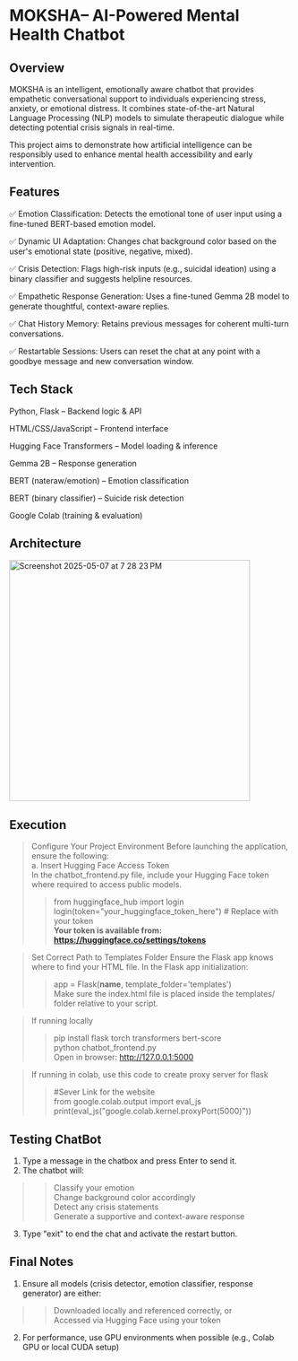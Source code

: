 # MOKSHA– AI-Powered Mental Health Chatbot

## Overview


MOKSHA is an intelligent, emotionally aware chatbot that provides empathetic conversational support to individuals experiencing stress, anxiety, or emotional distress. It combines state-of-the-art Natural Language Processing (NLP) models to simulate therapeutic dialogue while detecting potential crisis signals in real-time.

This project aims to demonstrate how artificial intelligence can be responsibly used to enhance mental health accessibility and early intervention.

## Features


✅ Emotion Classification: Detects the emotional tone of user input using a fine-tuned BERT-based emotion model.

✅ Dynamic UI Adaptation: Changes chat background color based on the user's emotional state (positive, negative, mixed).

✅ Crisis Detection: Flags high-risk inputs (e.g., suicidal ideation) using a binary classifier and suggests helpline resources.

✅ Empathetic Response Generation: Uses a fine-tuned Gemma 2B model to generate thoughtful, context-aware replies.

✅ Chat History Memory: Retains previous messages for coherent multi-turn conversations.

✅ Restartable Sessions: Users can reset the chat at any point with a goodbye message and new conversation window.

## Tech Stack


Python, Flask – Backend logic & API

HTML/CSS/JavaScript – Frontend interface

Hugging Face Transformers – Model loading & inference

Gemma 2B – Response generation

BERT (nateraw/emotion) – Emotion classification

BERT (binary classifier) – Suicide risk detection

Google Colab (training & evaluation)

## Architecture

<img width="430" alt="Screenshot 2025-05-07 at 7 28 23 PM" src="https://github.com/user-attachments/assets/fa63d0a2-afd1-4523-b89c-de0605db8fed" />

## Execution

> Configure Your Project Environment
> Before launching the application, ensure the following:  
> a. Insert Hugging Face Access Token  
> In the chatbot_frontend.py file, include your Hugging Face token where required to access public models.  
>> from huggingface_hub import login  
>> login(token="your_huggingface_token_here")  # Replace with your token  
> **Your token is available from: https://huggingface.co/settings/tokens**


> Set Correct Path to Templates Folder
> Ensure the Flask app knows where to find your HTML file. In the Flask app initialization:
> > app = Flask(__name__, template_folder='templates')  
> > Make sure the index.html file is placed inside the templates/ folder relative to your script.  


> If running locally
>> pip install flask torch transformers bert-score  
>> python chatbot_frontend.py  
>> Open in browser: http://127.0.0.1:5000  


>If running in colab, use this code to create proxy server for flask
>> #Sever Link for the website  
>> from google.colab.output import eval_js  
>> print(eval_js("google.colab.kernel.proxyPort(5000)"))  


## Testing ChatBot

1. Type a message in the chatbox and press Enter to send it.  
2. The chatbot will:  
>> Classify your emotion  
>> Change background color accordingly  
>> Detect any crisis statements  
>> Generate a supportive and context-aware response  

3. Type "exit" to end the chat and activate the restart button.  


## Final Notes

1. Ensure all models (crisis detector, emotion classifier, response generator) are either:  
>> Downloaded locally and referenced correctly, or  
>> Accessed via Hugging Face using your token  
2. For performance, use GPU environments when possible (e.g., Colab GPU or local CUDA setup)  


